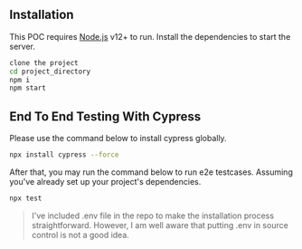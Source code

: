## Installation

This POC requires [Node.js](https://nodejs.org/) v12+ to run.
Install the dependencies to start the server.

```sh
clone the project
cd project_directory
npm i
npm start
```

## End To End Testing With Cypress

Please use the command below to install cypress globally.

```sh
npx install cypress --force
```

After that, you may run the command below to run e2e testcases. Assuming you've already set up your project's dependencies.

```sh
npx test
```

> I've included .env file in the repo to make the installation process straightforward. However, I am well aware that putting .env in source control is not a good idea.

